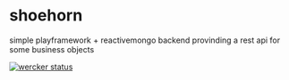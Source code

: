 shoehorn
========

simple playframework + reactivemongo backend provinding a rest api for some business objects

[![wercker status](https://app.wercker.com/status/2a02e36e8f1a10f66ddcae1990fc6bfa/m "wercker status")](https://app.wercker.com/project/bykey/2a02e36e8f1a10f66ddcae1990fc6bfa)
